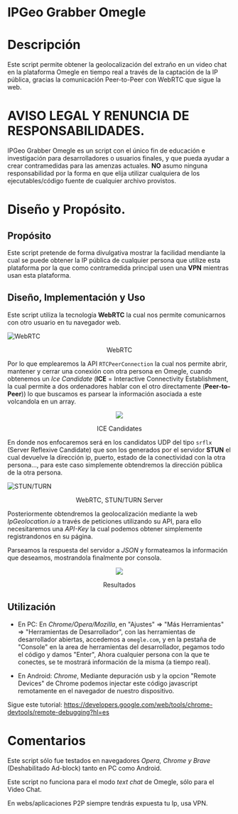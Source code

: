 # IPGeo Grabber Omegle

# Descripción
Este script permite obtener la geolocalización del extraño en un video chat en la plataforma Omegle en tiempo real a través de la captación de la IP pública, gracias la comunicación Peer-to-Peer con WebRTC que sigue la web.


# **AVISO LEGAL Y RENUNCIA DE RESPONSABILIDADES**.
IPGeo Grabber Omegle es un script con el único fin de educación e investigación para desarrolladores o usuarios finales, y que pueda ayudar a crear contramedidas para las amenzas actuales.
**NO** asumo ninguna responsabilidad por la forma en que elija utilizar cualquiera de los ejecutables/código fuente de cualquier archivo provistos.

# Diseño y Propósito.

## Propósito

Este script pretende de forma divulgativa mostrar la facilidad mendiante la cual se puede obtener la IP pública de cualquier persona que utilize esta plataforma por la que como contramedida principal usen una **VPN** mientras usan esta plataforma.

## Diseño, Implementación y Uso

Este script utiliza la tecnología **WebRTC** la cual nos permite comunicarnos con otro usuario en tu navegador web.

![WebRTC](https://elandroidelibre.elespanol.com/wp-content/uploads/2015/06/webrtc-2.png)
<p align="center">WebRTC</p>

Por lo que emplearemos la API ```RTCPeerConnection``` la cual nos permite abrir, mantener y cerrar una conexión con otra persona en Omegle, cuando obtenemos un *Ice Candidate* (**ICE** = Interactive Connectivity Establishment, la cual permite a dos ordenadores hablar con el otro directamente (**Peer-to-Peer**)) lo que buscamos es parsear la información asociada a este  volcandola en un array.

<p align="center"><img src = "https://i.ibb.co/2nXHdv2/descarga.png"></p>
<p align="center">ICE Candidates</p>

En donde nos enfocaremos será en los candidatos UDP del tipo ```srflx``` (Server Reflexive Candidate) que son los generados por el servidor **STUN** el cual devuelve la dirección ip, puerto, estado de la conectividad con la otra persona..., para este caso simplemente obtendremos la dirección pública de la otra persona.

![STUN/TURN](https://blog.ivrpowers.com/postimages/technologies/ivrpowers-turn-stun-screen.005.jpeg)
<p align="center">WebRTC, STUN/TURN Server</p>

Posteriormente obtendremos la geolocalización mediante la web *IpGeolocation.io* a través de peticiones utilizando su API, para ello necesitaremos una *API-Key* la cual podemos obtener simplemente registrandonos en su página.

Parseamos la respuesta del servidor a *JSON* y formateamos la información que deseamos, mostrandola finalmente por consola.

<p align="center"><img src = "https://i.ibb.co/k23rRdt/descarga-1.png"></p>
<p align="center">Resultados</p>

## Utilización

* En PC: En *Chrome/Opera/Mozilla*, en "Ajustes" => "Más Herramientas" => "Herramientas de Desarrollador", con las herramientas de desarrollador abiertas, accedemos a ```omegle.com```, y en la pestaña de "Console" en la area de herramientas del desarrollador, pegamos todo el código y damos "Enter", Ahora cualquier persona con la que te conectes, se te mostrará información de la misma (a tiempo real).

* En Android: *Chrome*, Mediante depuración usb y la opcion "Remote Devices" de Chrome podemos injectar este código javascript remotamente en el navegador de nuestro dispositivo.

Sigue este tutorial: https://developers.google.com/web/tools/chrome-devtools/remote-debugging?hl=es

# Comentarios

Este script sólo fue testados en navegadores *Opera, Chrome y Brave* (Deshabilitado Ad-block) tanto en PC como Android.

Este script no funciona para el modo *text chat* de Omegle, sólo para el Video Chat.

En webs/aplicaciones P2P siempre tendrás expuesta tu Ip, usa VPN.
